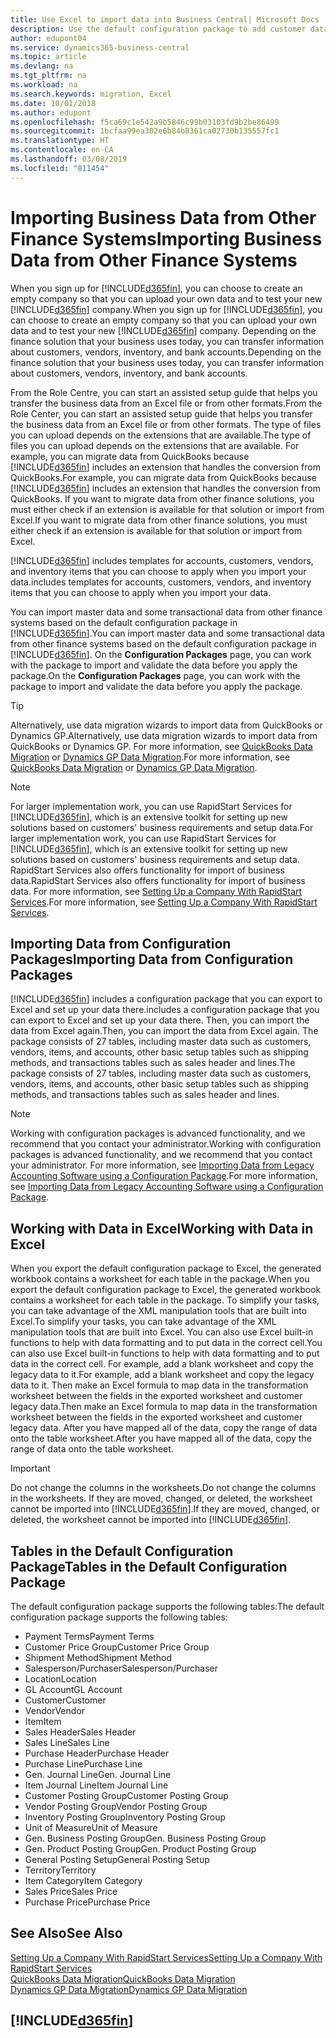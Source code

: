 ```yaml
---
title: Use Excel to import data into Business Central| Microsoft Docs
description: Use the default configuration package to add customer data in Excel and import the data back into Business Central .
author: edupont04
ms.service: dynamics365-business-central
ms.topic: article
ms.devlang: na
ms.tgt_pltfrm: na
ms.workload: na
ms.search.keywords: migration, Excel
ms.date: 10/01/2018
ms.author: edupont
ms.openlocfilehash: f5ca69c1e542a9b5846c99b03103fd9b2be86499
ms.sourcegitcommit: 1bcfaa99ea302e6b84b8361ca02730b135557fc1
ms.translationtype: HT
ms.contentlocale: en-CA
ms.lasthandoff: 03/08/2019
ms.locfileid: "811454"
---
```

# <a name="importing-business-data-from-other-finance-systems"></a><span data-ttu-id="90391-103">Importing Business Data from Other Finance Systems</span><span class="sxs-lookup"><span data-stu-id="90391-103">Importing Business Data from Other Finance Systems</span></span>
<span data-ttu-id="90391-104">When you sign up for [!INCLUDE[d365fin](includes/d365fin_md.md)], you can choose to create an empty company so that you can upload your own data and to test your new [!INCLUDE[d365fin](includes/d365fin_md.md)] company.</span><span class="sxs-lookup"><span data-stu-id="90391-104">When you sign up for [!INCLUDE[d365fin](includes/d365fin_md.md)], you can choose to create an empty company so that you can upload your own data and to test your new [!INCLUDE[d365fin](includes/d365fin_md.md)] company.</span></span> <span data-ttu-id="90391-105">Depending on the finance solution that your business uses today, you can transfer information about customers, vendors, inventory, and bank accounts.</span><span class="sxs-lookup"><span data-stu-id="90391-105">Depending on the finance solution that your business uses today, you can transfer information about customers, vendors, inventory, and bank accounts.</span></span>  

<span data-ttu-id="90391-106">From the Role Centre, you can start an assisted setup guide that helps you transfer the business data from an Excel file or from other formats.</span><span class="sxs-lookup"><span data-stu-id="90391-106">From the Role Center, you can start an assisted setup guide that helps you transfer the business data from an Excel file or from other formats.</span></span> <span data-ttu-id="90391-107">The type of files you can upload depends on the extensions that are available.</span><span class="sxs-lookup"><span data-stu-id="90391-107">The type of files you can upload depends on the extensions that are available.</span></span> <span data-ttu-id="90391-108">For example, you can migrate data from QuickBooks because [!INCLUDE[d365fin](includes/d365fin_md.md)] includes an extension that handles the conversion from QuickBooks.</span><span class="sxs-lookup"><span data-stu-id="90391-108">For example, you can migrate data from QuickBooks because [!INCLUDE[d365fin](includes/d365fin_md.md)] includes an extension that handles the conversion from QuickBooks.</span></span> <span data-ttu-id="90391-109">If you want to migrate data from other finance solutions, you must either check if an extension is available for that solution or import from Excel.</span><span class="sxs-lookup"><span data-stu-id="90391-109">If you want to migrate data from other finance solutions, you must either check if an extension is available for that solution or import from Excel.</span></span>  

[!INCLUDE[d365fin](includes/d365fin_md.md)] <span data-ttu-id="90391-110">includes templates for accounts, customers, vendors, and inventory items that you can choose to apply when you import your data.</span><span class="sxs-lookup"><span data-stu-id="90391-110">includes templates for accounts, customers, vendors, and inventory items that you can choose to apply when you import your data.</span></span>

<span data-ttu-id="90391-111">You can import master data and some transactional data from other finance systems based on the default configuration package in [!INCLUDE[d365fin](includes/d365fin_md.md)].</span><span class="sxs-lookup"><span data-stu-id="90391-111">You can import master data and some transactional data from other finance systems based on the default configuration package in [!INCLUDE[d365fin](includes/d365fin_md.md)].</span></span> <span data-ttu-id="90391-112">On the **Configuration Packages** page, you can work with the package to import and validate the data before you apply the package.</span><span class="sxs-lookup"><span data-stu-id="90391-112">On the **Configuration Packages** page, you can work with the package to import and validate the data before you apply the package.</span></span>  

> [!TIP]  
> <span data-ttu-id="90391-113">Alternatively, use data migration wizards to import data from QuickBooks or Dynamics GP.</span><span class="sxs-lookup"><span data-stu-id="90391-113">Alternatively, use data migration wizards to import data from QuickBooks or Dynamics GP.</span></span> <span data-ttu-id="90391-114">For more information, see [QuickBooks Data Migration](ui-extensions-quickbooks-data-migration.md) or [Dynamics GP Data Migration](ui-extensions-dynamicsgp-data-migration.md).</span><span class="sxs-lookup"><span data-stu-id="90391-114">For more information, see [QuickBooks Data Migration](ui-extensions-quickbooks-data-migration.md) or [Dynamics GP Data Migration](ui-extensions-dynamicsgp-data-migration.md).</span></span>

> [!NOTE]  
> <span data-ttu-id="90391-115">For larger implementation work, you can use RapidStart Services for [!INCLUDE[d365fin](includes/d365fin_md.md)], which is an extensive toolkit for setting up new solutions based on customers' business requirements and setup data.</span><span class="sxs-lookup"><span data-stu-id="90391-115">For larger implementation work, you can use RapidStart Services for [!INCLUDE[d365fin](includes/d365fin_md.md)], which is an extensive toolkit for setting up new solutions based on customers' business requirements and setup data.</span></span> <span data-ttu-id="90391-116">RapidStart Services also offers functionality for import of business data.</span><span class="sxs-lookup"><span data-stu-id="90391-116">RapidStart Services also offers functionality for import of business data.</span></span> <span data-ttu-id="90391-117">For more information, see [Setting Up a Company With RapidStart Services](admin-set-up-a-company-with-rapidstart.md).</span><span class="sxs-lookup"><span data-stu-id="90391-117">For more information, see [Setting Up a Company With RapidStart Services](admin-set-up-a-company-with-rapidstart.md).</span></span>

## <a name="importing-data-from-configuration-packages"></a><span data-ttu-id="90391-118">Importing Data from Configuration Packages</span><span class="sxs-lookup"><span data-stu-id="90391-118">Importing Data from Configuration Packages</span></span>
[!INCLUDE[d365fin](includes/d365fin_md.md)] <span data-ttu-id="90391-119">includes a configuration package that you can export to Excel and set up your data there.</span><span class="sxs-lookup"><span data-stu-id="90391-119">includes a configuration package that you can export to Excel and set up your data there.</span></span> <span data-ttu-id="90391-120">Then, you can import the data from Excel again.</span><span class="sxs-lookup"><span data-stu-id="90391-120">Then, you can import the data from Excel again.</span></span> <span data-ttu-id="90391-121">The package consists of 27 tables, including master data such as customers, vendors, items, and accounts, other basic setup tables such as shipping methods, and transactions tables such as sales header and lines.</span><span class="sxs-lookup"><span data-stu-id="90391-121">The package consists of 27 tables, including master data such as customers, vendors, items, and accounts, other basic setup tables such as shipping methods, and transactions tables such as sales header and lines.</span></span>  

> [!NOTE]  
>   <span data-ttu-id="90391-122">Working with configuration packages is advanced functionality, and we recommend that you contact your administrator.</span><span class="sxs-lookup"><span data-stu-id="90391-122">Working with configuration packages is advanced functionality, and we recommend that you contact your administrator.</span></span> <span data-ttu-id="90391-123">For more information, see [Importing Data from Legacy Accounting Software using a Configuration Package](across-import-data-configuration-packages.md).</span><span class="sxs-lookup"><span data-stu-id="90391-123">For more information, see [Importing Data from Legacy Accounting Software using a Configuration Package](across-import-data-configuration-packages.md).</span></span>

## <a name="working-with-data-in-excel"></a><span data-ttu-id="90391-124">Working with Data in Excel</span><span class="sxs-lookup"><span data-stu-id="90391-124">Working with Data in Excel</span></span>
<span data-ttu-id="90391-125">When you export the default configuration package to Excel, the generated workbook contains a worksheet for each table in the package.</span><span class="sxs-lookup"><span data-stu-id="90391-125">When you export the default configuration package to Excel, the generated workbook contains a worksheet for each table in the package.</span></span> <span data-ttu-id="90391-126">To simplify your tasks, you can take advantage of the XML manipulation tools that are built into Excel.</span><span class="sxs-lookup"><span data-stu-id="90391-126">To simplify your tasks, you can take advantage of the XML manipulation tools that are built into Excel.</span></span> <span data-ttu-id="90391-127">You can also use Excel built-in functions to help with data formatting and to put data in the correct cell.</span><span class="sxs-lookup"><span data-stu-id="90391-127">You can also use Excel built-in functions to help with data formatting and to put data in the correct cell.</span></span> <span data-ttu-id="90391-128">For example, add a blank worksheet and copy the legacy data to it.</span><span class="sxs-lookup"><span data-stu-id="90391-128">For example, add a blank worksheet and copy the legacy data to it.</span></span> <span data-ttu-id="90391-129">Then make an Excel formula to map data in the transformation worksheet between the fields in the exported worksheet and customer legacy data.</span><span class="sxs-lookup"><span data-stu-id="90391-129">Then make an Excel formula to map data in the transformation worksheet between the fields in the exported worksheet and customer legacy data.</span></span> <span data-ttu-id="90391-130">After you have mapped all of the data, copy the range of data onto the table worksheet.</span><span class="sxs-lookup"><span data-stu-id="90391-130">After you have mapped all of the data, copy the range of data onto the table worksheet.</span></span>  

> [!IMPORTANT]  
>  <span data-ttu-id="90391-131">Do not change the columns in the worksheets.</span><span class="sxs-lookup"><span data-stu-id="90391-131">Do not change the columns in the worksheets.</span></span> <span data-ttu-id="90391-132">If they are moved, changed, or deleted, the worksheet cannot be imported into [!INCLUDE[d365fin](includes/d365fin_md.md)].</span><span class="sxs-lookup"><span data-stu-id="90391-132">If they are moved, changed, or deleted, the worksheet cannot be imported into [!INCLUDE[d365fin](includes/d365fin_md.md)].</span></span>

## <a name="tables-in-the-default-configuration-package"></a><span data-ttu-id="90391-133">Tables in the Default Configuration Package</span><span class="sxs-lookup"><span data-stu-id="90391-133">Tables in the Default Configuration Package</span></span>
<span data-ttu-id="90391-134">The default configuration package supports the following tables:</span><span class="sxs-lookup"><span data-stu-id="90391-134">The default configuration package supports the following tables:</span></span>

-   <span data-ttu-id="90391-135">Payment Terms</span><span class="sxs-lookup"><span data-stu-id="90391-135">Payment Terms</span></span>
-   <span data-ttu-id="90391-136">Customer Price Group</span><span class="sxs-lookup"><span data-stu-id="90391-136">Customer Price Group</span></span>
-   <span data-ttu-id="90391-137">Shipment Method</span><span class="sxs-lookup"><span data-stu-id="90391-137">Shipment Method</span></span>
-   <span data-ttu-id="90391-138">Salesperson/Purchaser</span><span class="sxs-lookup"><span data-stu-id="90391-138">Salesperson/Purchaser</span></span>
-   <span data-ttu-id="90391-139">Location</span><span class="sxs-lookup"><span data-stu-id="90391-139">Location</span></span>
-   <span data-ttu-id="90391-140">GL Account</span><span class="sxs-lookup"><span data-stu-id="90391-140">GL Account</span></span>
-   <span data-ttu-id="90391-141">Customer</span><span class="sxs-lookup"><span data-stu-id="90391-141">Customer</span></span>
-   <span data-ttu-id="90391-142">Vendor</span><span class="sxs-lookup"><span data-stu-id="90391-142">Vendor</span></span>
-   <span data-ttu-id="90391-143">Item</span><span class="sxs-lookup"><span data-stu-id="90391-143">Item</span></span>
-   <span data-ttu-id="90391-144">Sales Header</span><span class="sxs-lookup"><span data-stu-id="90391-144">Sales Header</span></span>
-   <span data-ttu-id="90391-145">Sales Line</span><span class="sxs-lookup"><span data-stu-id="90391-145">Sales Line</span></span>
-   <span data-ttu-id="90391-146">Purchase Header</span><span class="sxs-lookup"><span data-stu-id="90391-146">Purchase Header</span></span>
-   <span data-ttu-id="90391-147">Purchase Line</span><span class="sxs-lookup"><span data-stu-id="90391-147">Purchase Line</span></span>
-   <span data-ttu-id="90391-148">Gen. Journal Line</span><span class="sxs-lookup"><span data-stu-id="90391-148">Gen. Journal Line</span></span>
-   <span data-ttu-id="90391-149">Item Journal Line</span><span class="sxs-lookup"><span data-stu-id="90391-149">Item Journal Line</span></span>
-   <span data-ttu-id="90391-150">Customer Posting Group</span><span class="sxs-lookup"><span data-stu-id="90391-150">Customer Posting Group</span></span>
-   <span data-ttu-id="90391-151">Vendor Posting Group</span><span class="sxs-lookup"><span data-stu-id="90391-151">Vendor Posting Group</span></span>
-   <span data-ttu-id="90391-152">Inventory Posting Group</span><span class="sxs-lookup"><span data-stu-id="90391-152">Inventory Posting Group</span></span>
-   <span data-ttu-id="90391-153">Unit of Measure</span><span class="sxs-lookup"><span data-stu-id="90391-153">Unit of Measure</span></span>
-   <span data-ttu-id="90391-154">Gen. Business Posting Group</span><span class="sxs-lookup"><span data-stu-id="90391-154">Gen. Business Posting Group</span></span>
-   <span data-ttu-id="90391-155">Gen. Product Posting Group</span><span class="sxs-lookup"><span data-stu-id="90391-155">Gen. Product Posting Group</span></span>
-   <span data-ttu-id="90391-156">General Posting Setup</span><span class="sxs-lookup"><span data-stu-id="90391-156">General Posting Setup</span></span>
-   <span data-ttu-id="90391-157">Territory</span><span class="sxs-lookup"><span data-stu-id="90391-157">Territory</span></span>
-   <span data-ttu-id="90391-158">Item Category</span><span class="sxs-lookup"><span data-stu-id="90391-158">Item Category</span></span>
-   <span data-ttu-id="90391-159">Sales Price</span><span class="sxs-lookup"><span data-stu-id="90391-159">Sales Price</span></span>
-   <span data-ttu-id="90391-160">Purchase Price</span><span class="sxs-lookup"><span data-stu-id="90391-160">Purchase Price</span></span>

## <a name="see-also"></a><span data-ttu-id="90391-161">See Also</span><span class="sxs-lookup"><span data-stu-id="90391-161">See Also</span></span>
[<span data-ttu-id="90391-162">Setting Up a Company With RapidStart Services</span><span class="sxs-lookup"><span data-stu-id="90391-162">Setting Up a Company With RapidStart Services</span></span>](admin-set-up-a-company-with-rapidstart.md)  
[<span data-ttu-id="90391-163">QuickBooks Data Migration</span><span class="sxs-lookup"><span data-stu-id="90391-163">QuickBooks Data Migration</span></span>](ui-extensions-quickbooks-data-migration.md)  
[<span data-ttu-id="90391-164">Dynamics GP Data Migration</span><span class="sxs-lookup"><span data-stu-id="90391-164">Dynamics GP Data Migration</span></span>](ui-extensions-dynamicsgp-data-migration.md)  

## [!INCLUDE[d365fin](includes/free_trial_md.md)]  
 
